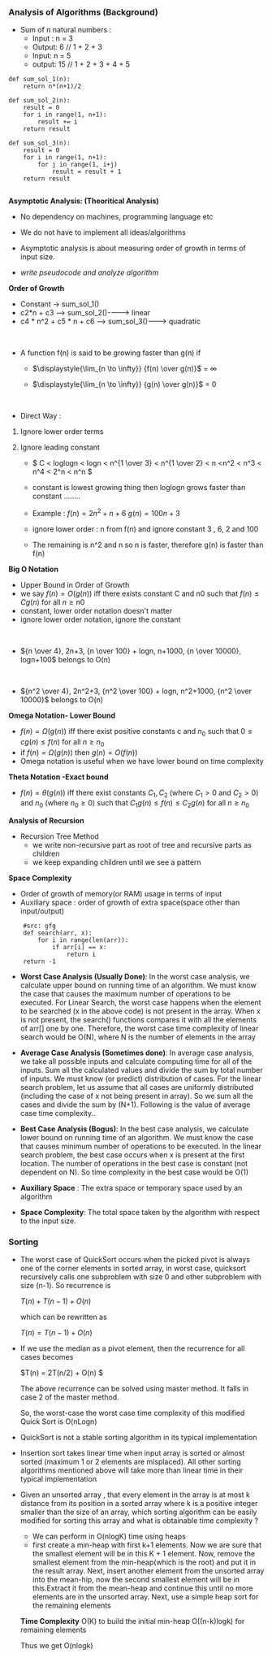### Analysis of Algorithms (Background)
* Sum of n natural numbers :
    * Input : n = 3
    * Output: 6 // 1 + 2 + 3
    * Input: n = 5
    * output: 15 // 1 + 2 + 3 + 4 + 5

```
def sum_sol_1(n):
    return n*(n+1)/2

def sum_sol_2(n):
    result = 0
    for i in range(1, n+1):
        result += i
    return result

def sum_sol_3(n):
    result = 0
    for i in range(1, n+1):
        for j in range(1, i+j)
            result = result + 1
    return result


```

**Asymptotic Analysis: (Theoritical Analysis)**
* No dependency on machines, programming language etc
* We do not have to implement all ideas/algorithms
* Asymptotic analysis is about measuring order of growth in terms of input size.

* *write pseudocode and analyze algorithm*

**Order of Growth**
* Constant -> sum_sol_1()
* c2*n + c3 --> sum_sol_2()----> linear 
* c4 * n^2 + c5 * n + c6 --> sum_sol_3()---> quadratic 

<br>

* A function f(n) is said to be growing faster than g(n) if 

    * $\displaystyle{\lim_{n \to \infty}} {f(n) \over g(n)}$  = ${\infty}$


    *  $\displaystyle{\lim_{n \to \infty}} {g(n) \over g(n)}$  = ${0}$

<br>

* Direct Way :
1. Ignore lower order terms 
2. Ignore leading constant 

    * $ C < loglogn < logn < n^{1 \over 3} < n^{1 \over 2} < n <n^2 < n^3 < n^4 < 2^n < n^n $ 

    * constant is lowest growing thing then loglogn grows faster than constant ........

    * Example :
    $f(n)= 2n^2 + n + 6$
    $g(n) = 100n + 3$
    * ignore lower order : n from f(n) and ignore constant 3 , 6, 2 and 100
    * The remaining is n^2 and n so n is faster, therefore g(n) is faster than f(n)

**Big O Notation**
* Upper Bound in Order of Growth 
* we say $f(n) = O(g(n))$ iff there exists constant C and n0 such that $f(n) \leq Cg(n)$ for all $n \geq n0$
* constant, lower order notation doesn't matter 
* ignore lower order notation, ignore the constant 

<br>

* ${n \over 4}, 2n+3, {n \over 100} + logn, n+1000, {n \over 10000}, logn+100$   belongs to O(n)

<br>

* ${n^2 \over 4}, 2n^2+3, {n^2 \over 100} + logn, n^2+1000, {n^2 \over 10000}$    belongs to O(n)

**Omega Notation- Lower Bound**
*  $f(n) = \Omega(g(n))$ iff there exist positive constants c and $n_0$ such that $0 \leq cg(n) \leq f(n)$ for all $n \geq n_0$
* if $f(n) = \Omega (g(n))$ then $g(n) = O(f(n))$
* Omega notation is useful when we have lower bound on time complexity 

**Theta Notation -Exact bound**
* $f(n) = \theta (g(n))$ iff there exist constants $C_1, C_2$ (where $C_1 > 0$ and $C_2 >0$) and $n_0$ (where $n_0 \geq 0$) such that $C_1g(n) \leq f(n) \leq C_2g(n)$ for all $n \geq n_0$

**Analysis of Recursion**
* Recursion Tree Method 
    - we write non-recursive part as root of tree and recursive parts as children 
    - we keep expanding children until we see a pattern 

**Space Complexity**
* Order of growth of memory(or RAM) usage in terms of input 
* Auxiliary space : order of growth of extra space(space other than input/output)

```
    #src: gfg 
    def search(arr, x):
        for i in range(len(arr)):
            if arr[i] == x:
                return i
    return -1
```
* **Worst Case Analysis (Usually Done)**: In the worst case analysis, we calculate upper bound on running time of an algorithm. We must know the case that causes the maximum number of operations to be executed. For Linear Search, the worst case happens when the element to be searched (x in the above code) is not present in the array. When x is not present, the search() functions compares it with all the elements of arr[] one by one. Therefore, the worst case time complexity of linear search would be  O(N), where N is the number of elements in the array

* **Average Case Analysis (Sometimes done)**:  In average case analysis, we take all possible inputs and calculate computing time for all of the inputs. Sum all the calculated values and divide the sum by total number of inputs. We must know (or predict) distribution of cases. For the linear search problem, let us assume that all cases are uniformly distributed (including the case of x not being present in array). So we sum all the cases and divide the sum by (N+1). Following is the value of average case time complexity..

* **Best Case Analysis (Bogus)**: In the best case analysis, we calculate lower bound on running time of an algorithm. We must know the case that causes minimum number of operations to be executed. In the linear search problem, the best case occurs when x is present at the first location. The number of operations in the best case is constant (not dependent on N). So time complexity in the best case would be O(1)

* **Auxiliary Space** : The extra space or temporary space used by an algorithm 

* **Space Complexity**: The total space taken by the algorithm with respect to the input size.

### Sorting 
* The worst case of QuickSort occurs when the picked pivot is always one of the corner elements in sorted array, in worst case, quicksort recursively calls one subproblem with size 0 and other subproblem with size (n-1). So recurrence is 

    $T(n) + T(n-1) + O(n)$ 

    which can be rewritten as 

    $T(n) = T(n-1) + O(n)$

* If we use the median as a pivot element, then the recurrence for all cases becomes 

    $T(n) = 2T(n/2) + O(n) $

    The above recurrence can be solved using master method. It falls in case 2 of the master method.

    So, the worst-case the worst case time complexity of this modified Quick Sort is O(nLogn)

* QuickSort is not a stable sorting algorithm in its typical implementation 

* Insertion sort takes linear time when input array is sorted or almost sorted (maximum 1 or 2 elements are misplaced). All other sorting algorithms mentioned above will take more than linear time in their typical implementation 

* Given an unsorted array , that every element in the array is at most k distance from its position in a sorted array where k is a positive integer smaller than the size of an array, which sorting algorithm can be easily modified for sorting this array and what is obtainable time complexity ? 

    * We can perform in O(nlogK) time using heaps 
    * first create a min-heap with first k+1 elements. Now we are sure that the smallest element will be in this K + 1 element. Now, remove the smallest element from the min-heap(which is the root) and put it in the result array. Next, insert another element from the unsorted array into the mean-hip, now the second smallest element will be in this.Extract it from the mean-heap and continue this until no more elements are in the unsorted array. Next, use a simple heap sort for the remaining elements 

    **Time Complexity**
    O(K) to build the initial min-heap 
    O((n-k)logk) for remaining elements 

    Thus we get O(nlogk)